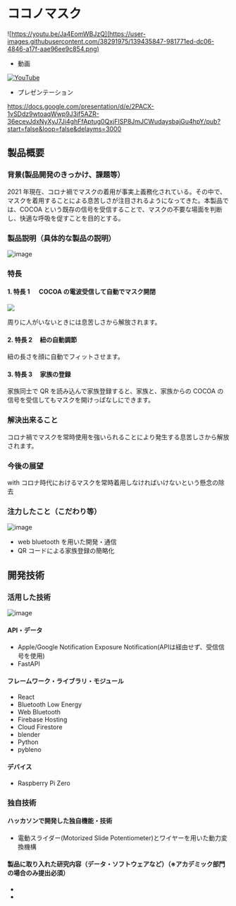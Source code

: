 # ココノマスク

![https://youtu.be/Ja4EomWBJzQ](https://user-images.githubusercontent.com/38291975/139435847-981771ed-dc06-4846-a17f-aae96ee9c854.png)

- 動画

[![YouTube](http://img.youtube.com/vi/a1cLADMHmT0/0.jpg)](https://www.youtube.com/watch?v=a1cLADMHmT0)

- プレゼンテーション

https://docs.google.com/presentation/d/e/2PACX-1vSDdz9wtoaqWwp9J3if5AZR-36ecevJdxNyXyJ7Ji4ghFfAptug0QxjFISP8JmJCWudaysbajGu4hpY/pub?start=false&loop=false&delayms=3000

## 製品概要

### 背景(製品開発のきっかけ、課題等）

2021 年現在、コロナ禍でマスクの着用が事実上義務化されている。その中で、マスクを着用することによる息苦しさが注目されるようになってきた。本製品では、COCOA という既存の信号を受信することで、マスクの不要な場面を判断し、快適な呼吸を促すことを目的とする。

### 製品説明（具体的な製品の説明）

![image](https://user-images.githubusercontent.com/38291975/139435877-484c4f48-e14e-4967-bc1a-b8cfeeac1472.png)

### 特長

#### 1. 特長 1 　 COCOA の電波受信して自動でマスク開閉
![](https://github.com/jphacks/A_2111/blob/main/mask-open-closegif.gif?raw=true)

周りに人がいないときには息苦しさから解放されます。

#### 2. 特長 2 　紐の自動調節

紐の長さを顔に自動でフィットさせます。

#### 3. 特長 3 　家族の登録

家族同士で QR を読み込んで家族登録すると、家族と、家族からの COCOA の信号を受信してもマスクを開けっぱなしにできます。

### 解決出来ること

コロナ禍でマスクを常時使用を強いられることにより発生する息苦しさから解放されます。

### 今後の展望

with コロナ時代におけるマスクを常時着用しなければいけないという懸念の除去

### 注力したこと（こだわり等）

![image](https://user-images.githubusercontent.com/38291975/139519023-d2810b2a-2e6b-4664-95c6-3403b6b7e0ce.png)

- web bluetooth を用いた開発・通信
- QR コードによる家族登録の簡略化

## 開発技術

### 活用した技術

![image](https://user-images.githubusercontent.com/38291975/139519420-880ae7ab-b3e4-44b0-85f8-c834613d6aa4.png)

#### API・データ

- Apple/Google Notification Exposure Notification(APIは経由せず、受信信号を使用)
- FastAPI

#### フレームワーク・ライブラリ・モジュール

- React
- Bluetooth Low Energy
- Web Bluetooth
- Firebase Hosting
- Cloud Firestore
- blender
- Python
- pybleno

#### デバイス

- Raspberry Pi Zero

### 独自技術

#### ハッカソンで開発した独自機能・技術

- 電動スライダー(Motorized Slide Potentiometer)とワイヤーを用いた動力変換機構
<!-- - 特に力を入れた部分をファイルリンク、または commit_id を記載してください。 -->

#### 製品に取り入れた研究内容（データ・ソフトウェアなど）（※アカデミック部門の場合のみ提出必須）

-
-

